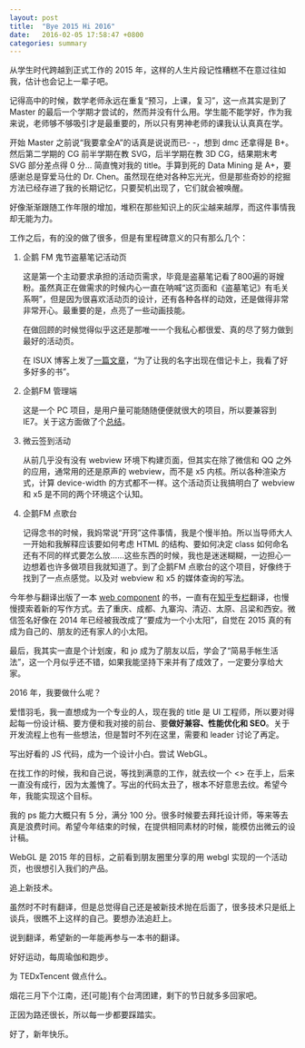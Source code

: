 ```yaml
---
layout: post
title:  "Bye 2015 Hi 2016"
date:   2016-02-05 17:58:47 +0800
categories: summary
---
```


从学生时代跨越到正式工作的 2015 年，这样的人生片段记性糟糕不在意过往如我，估计也会记上一辈子吧。



记得高中的时候，数学老师永远在重复“预习，上课，复习”，这一点其实是到了 Master 的最后一个学期才尝试的，然而并没有什么用。学生能不能学好，作为我来说，老师够不够吸引才是最重要的，所以只有男神老师的课我认认真真在学。



开始 Master 之前说“我要拿全A”的话真是说说而已- -，想到 dmc 还拿得是 B+。然后第二学期的 CG 前半学期在教 SVG，后半学期在教 3D CG，结果期末考 SVG 部分差点得 0 分... 简直愧对我的 title。手算到死的 Data Mining 是 A+，要感谢总是穿爱马仕的 Dr. Chen。虽然现在绝对各种忘光光，但是那些奇妙的挖掘方法已经存进了我的长期记忆，只要契机出现了，它们就会被唤醒。



好像渐渐跟随工作年限的增加，堆积在那些知识上的灰尘越来越厚，而这件事情我却无能为力。



工作之后，有的没的做了很多，但是有里程碑意义的只有那么几个：

1. 企鹅 FM 鬼节盗墓笔记活动页
   
   这是第一个主动要求承担的活动页需求，毕竟是盗墓笔记看了800遍的哥嫂粉。虽然真正在做需求的时候内心一直在呐喊“这页面和《盗墓笔记》有毛关系啊”，但是因为很喜欢活动页的设计，还有各种各样的动效，还是做得非常非常开心。最重要的是，点亮了一些动画技能。
   
   在做回顾的时候觉得似乎这还是那唯一一个我私心都很爱、真的尽了努力做到最好的活动页。
   
   在 ISUX 博客上发了[一篇文章](http://isux.tencent.com/spirit-festival-act-summary.html)，“为了让我的名字出现在借记卡上，我看了好多好多的书”。
   
2. 企鹅FM 管理端
   
   这是一个 PC 项目，是用户量可能随随便便就很大的项目，所以要兼容到 IE7。关于这方面做了个[总结](http://app.yinxiang.com/l/ABQI3-k89thGO45_-1obuIse-ZsYQwOEWrE/)。
   
3. 微云签到活动
   
   从前几乎没有没有 webview 环境下构建页面，但其实在除了微信和 QQ 之外的应用，通常用的还是原声的 webview，而不是 x5 内核。所以各种渲染方式，计算 device-width 的方式都不一样。这个活动页让我搞明白了 webview 和 x5 是不同的两个环境这个认知。
   
4. 企鹅FM 点歌台
   
   记得念书的时候，我妈常说“开窍”这件事情，我是个慢半拍。所以当导师大人一开始和我解释应该要如何考虑 HTML 的结构、要如何决定 class 如何命名还有不同的样式要怎么放……这些东西的时候，我也是迷迷糊糊，一边担心一边想着也许多做项目我就知道了。到了企鹅FM 点歌台的这个项目，好像终于找到了一点点感觉。以及对 webview 和 x5 的媒体查询的写法。



今年参与翻译出版了一本 [web component](http://www.amazon.cn/Web-Component%E5%AE%9E%E6%88%98-%E6%8E%A2%E7%B4%A2PolymerJS-Mozilla-Brick-Bosonic%E4%B8%8EReactJS%E6%A1%86%E6%9E%B6-%E6%A1%91%E8%BF%AA%E6%99%AE%C2%B7%E5%BA%93%E9%A9%AC%E5%B0%94%C2%B7%E5%B8%95%E7%89%B9%E5%B0%94/dp/B017BVR54Y/ref=sr_1_1?ie=UTF8&qid=1452574811&sr=8-1&keywords=web+component+%E5%AE%9E%E6%88%98) 的书，一直有在[知乎专栏](http://zhuanlan.zhihu.com/FrontendMagazine)翻译，也慢慢摸索着新的写作方式。去了重庆、成都、九寨沟、清迈、太原、吕梁和西安。微信签名好像在 2014 年已经被我改成了“要成为一个小太阳”，自觉在 2015 真的有成为自己的、朋友的还有家人的小太阳。



最后，我其实一直是个计划废，和 jo 成为了朋友以后，学会了“简易手帐生活法”，这一个月似乎还不错，如果我能坚持下来并有了成效了，一定要分享给大家。



2016 年，我要做什么呢？



爱惜羽毛，我一直想成为一个专业的人，现在我的 title 是 UI 工程师，所以要对得起每一份设计稿、要方便和我对接的前台、要**做好兼容、性能优化和 SEO**。关于开发流程上也有一些想法，但是暂时不列在这里，需要和 leader 讨论了再定。



写出好看的 JS 代码，成为一个设计小白。尝试 WebGL。

在找工作的时候，我和自己说，等找到满意的工作，就去纹一个 <> 在手上，后来一直没有成行，因为太羞愧了。写出的代码太丑了，根本不好意思去纹。希望今年，我能实现这个目标。

我的 ps 能力大概只有 5 分，满分 100 分。很多时候要去拜托设计师，等来等去真是浪费时间。希望今年结束的时候，在提供相同素材的时候，能模仿出微云的设计稿。

WebGL 是 2015 年的目标，之前看到朋友圈里分享的用 webgl 实现的一个活动页，也很想引入我们的产品。





追上新技术。

虽然时不时有翻译，但是总觉得自己还是被新技术抛在后面了，很多技术只是纸上谈兵，很瞧不上这样的自己。要想办法追赶上。

说到翻译，希望新的一年能再参与一本书的翻译。



好好运动，每周瑜伽和跑步。



为 TEDxTencent 做点什么。



烟花三月下个江南，还[可能]有个台湾团建，剩下的节日就多多回家吧。



正因为路还很长，所以每一步都要踩踏实。







好了，新年快乐。



[jekyll-docs]: http://jekyllrb.com/docs/home
[jekyll-gh]: https://github.com/jekyll/jekyll
[jekyll-talk]: https://talk.jekyllrb.com/